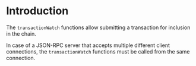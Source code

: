 # Introduction

The `transactionWatch` functions allow submitting a transaction for inclusion in the chain.

In case of a JSON-RPC server that accepts multiple different client connections, the `transactionWatch` functions must be called from the same connection.

